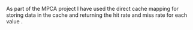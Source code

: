 As part of the MPCA project I have used the direct cache mapping for storing data in the cache and returning the hit rate and miss rate for each value .

